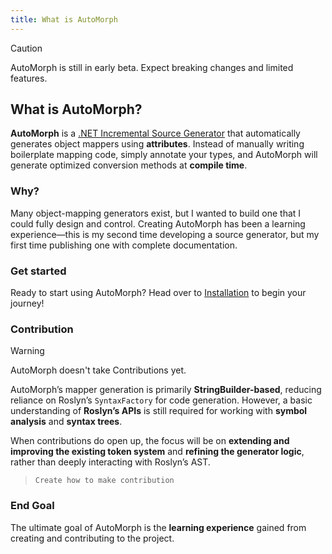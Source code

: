 ```yaml
---
title: What is AutoMorph
---
```


> [!CAUTION]
> AutoMorph is still in early beta. Expect breaking changes and limited features.

## What is AutoMorph?

**AutoMorph** is a [.NET Incremental Source Generator](https://github.com/dotnet/roslyn/blob/main/docs/features/incremental-generators.md) that automatically generates object mappers using **attributes**. Instead of manually writing boilerplate mapping code, simply annotate your types, and AutoMorph will generate optimized conversion methods at **compile time**.

### Why?
Many object-mapping generators exist, but I wanted to build one that I could fully design and control. Creating AutoMorph has been a learning experience—this is my second time developing a source generator, but my first time publishing one with complete documentation.

### Get started
Ready to start using AutoMorph? Head over to [Installation](installation.md) to begin your journey!

### Contribution
> [!WARNING]
> AutoMorph doesn't take Contributions yet.

AutoMorph’s mapper generation is primarily **StringBuilder-based**, reducing reliance on Roslyn’s `SyntaxFactory` for code generation.
However, a basic understanding of **Roslyn’s APIs** is still required for working with **symbol analysis** and **syntax trees**.

When contributions do open up, the focus will be on **extending and improving the existing token system** and **refining the generator logic**, rather than deeply interacting with Roslyn’s AST.

> `Create how to make contribution`

### End Goal
The ultimate goal of AutoMorph is the **learning experience** gained from creating and contributing to the project.